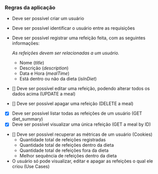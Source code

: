 ### Regras da aplicação

- Deve ser possível criar um usuário
- Deve ser possível identificar o usuário entre as requisições
- Deve ser possível registrar uma refeição feita, com as seguintes informações:
    
    *As refeições devem ser relacionadas a um usuário.*
    
    - Nome (*title*)
    - Descrição (*description*)
    - Data e Hora (*mealTime*)
    - Está dentro ou não da dieta (*isInDiet*)


- [] Deve ser possível editar uma refeição, podendo alterar todos os dados acima (UPDATE a meal)
- [] Deve ser possível apagar uma refeição (DELETE a meal)
- [x] Deve ser possível listar todas as refeições de um usuário (GET diet_summary)
- [x] Deve ser possível visualizar uma única refeição (GET a meal by ID)
- [] Deve ser possível recuperar as métricas de um usuário (Cookies)
    - Quantidade total de refeições registradas
    - Quantidade total de refeições dentro da dieta
    - Quantidade total de refeições fora da dieta
    - Melhor sequência de refeições dentro da dieta
- O usuário só pode visualizar, editar e apagar as refeições o qual ele criou (Use Cases)
